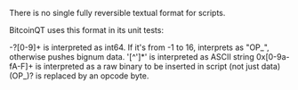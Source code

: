 
There is no single fully reversible textual format for scripts. 

BitcoinQT uses this format in its unit tests:

   -?[0-9]+ is interpreted as int64. If it's from -1 to 16, interprets as "OP_<N>", otherwise pushes bignum data.
   '[^']*' is interpreted as ASCII string 
   0x[0-9a-fA-F]+ is interpreted as a raw binary to be inserted in script (not just data)
   (OP_)?<opcode name> is replaced by an opcode byte.

